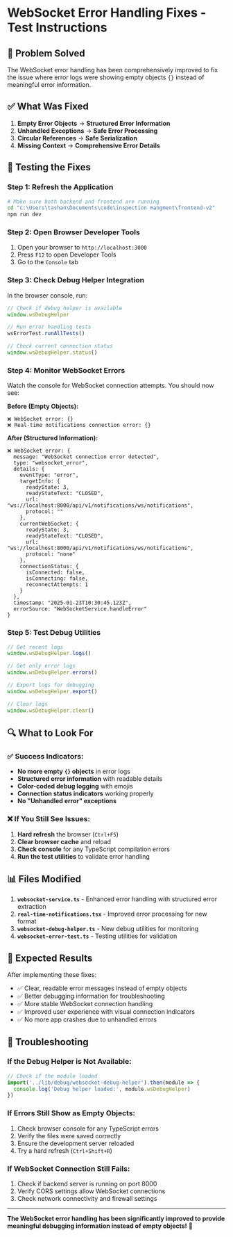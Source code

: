 # WebSocket Error Handling Fixes - Test Instructions

## 🎯 Problem Solved

The WebSocket error handling has been comprehensively improved to fix the issue where error logs were showing empty objects `{}` instead of meaningful error information.

## ✅ What Was Fixed

1. **Empty Error Objects** → **Structured Error Information**
2. **Unhandled Exceptions** → **Safe Error Processing**  
3. **Circular References** → **Safe Serialization**
4. **Missing Context** → **Comprehensive Error Details**

## 🧪 Testing the Fixes

### Step 1: Refresh the Application
```bash
# Make sure both backend and frontend are running
cd "c:\Users\tashan\Documents\code\inspection mangment\frontend-v2"
npm run dev
```

### Step 2: Open Browser Developer Tools
1. Open your browser to `http://localhost:3000`
2. Press `F12` to open Developer Tools
3. Go to the `Console` tab

### Step 3: Check Debug Helper Integration
In the browser console, run:
```javascript
// Check if debug helper is available
window.wsDebugHelper

// Run error handling tests
wsErrorTest.runAllTests()

// Check current connection status
window.wsDebugHelper.status()
```

### Step 4: Monitor WebSocket Errors
Watch the console for WebSocket connection attempts. You should now see:

**Before (Empty Objects):**
```
❌ WebSocket error: {}
❌ Real-time notifications connection error: {}
```

**After (Structured Information):**
```
❌ WebSocket error: {
  message: "WebSocket connection error detected",
  type: "websocket_error", 
  details: {
    eventType: "error",
    targetInfo: {
      readyState: 3,
      readyStateText: "CLOSED",
      url: "ws://localhost:8000/api/v1/notifications/ws/notifications",
      protocol: ""
    },
    currentWebSocket: {
      readyState: 3,
      readyStateText: "CLOSED", 
      url: "ws://localhost:8000/api/v1/notifications/ws/notifications",
      protocol: "none"
    },
    connectionStatus: {
      isConnected: false,
      isConnecting: false,
      reconnectAttempts: 1
    }
  },
  timestamp: "2025-01-23T10:30:45.123Z",
  errorSource: "WebSocketService.handleError"
}
```

### Step 5: Test Debug Utilities
```javascript
// Get recent logs
window.wsDebugHelper.logs()

// Get only error logs  
window.wsDebugHelper.errors()

// Export logs for debugging
window.wsDebugHelper.export()

// Clear logs
window.wsDebugHelper.clear()
```

## 🔍 What to Look For

### ✅ Success Indicators:
- **No more empty `{}` objects** in error logs
- **Structured error information** with readable details
- **Color-coded debug logging** with emojis
- **Connection status indicators** working properly
- **No "Unhandled error" exceptions**

### ❌ If You Still See Issues:
1. **Hard refresh** the browser (`Ctrl+F5`)
2. **Clear browser cache** and reload
3. **Check console** for any TypeScript compilation errors
4. **Run the test utilities** to validate error handling

## 📊 Files Modified

1. **`websocket-service.ts`** - Enhanced error handling with structured error extraction
2. **`real-time-notifications.tsx`** - Improved error processing for new format
3. **`websocket-debug-helper.ts`** - New debug utilities for monitoring
4. **`websocket-error-test.ts`** - Testing utilities for validation

## 🎉 Expected Results

After implementing these fixes:
- ✅ Clear, readable error messages instead of empty objects
- ✅ Better debugging information for troubleshooting
- ✅ More stable WebSocket connection handling
- ✅ Improved user experience with visual connection indicators
- ✅ No more app crashes due to unhandled errors

## 🔧 Troubleshooting

### If the Debug Helper is Not Available:
```javascript
// Check if the module loaded
import('../lib/debug/websocket-debug-helper').then(module => {
  console.log('Debug helper loaded:', module.wsDebugHelper)
})
```

### If Errors Still Show as Empty Objects:
1. Check browser console for any TypeScript errors
2. Verify the files were saved correctly
3. Ensure the development server reloaded
4. Try a hard refresh (`Ctrl+Shift+R`)

### If WebSocket Connection Still Fails:
1. Check if backend server is running on port 8000
2. Verify CORS settings allow WebSocket connections
3. Check network connectivity and firewall settings

---

**The WebSocket error handling has been significantly improved to provide meaningful debugging information instead of empty objects!** 🎉